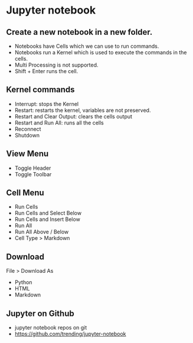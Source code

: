 # Jupyter notebook

## Create a new notebook in a new folder.

- Notebooks have Cells which we can use to run commands.
- Notebooks run a Kernel which is used to execute the commands in the cells.
- Multi Processing is not supported.
- Shift + Enter runs the cell.

## Kernel commands

- Interrupt: stops the Kernel
- Restart: restarts the kernel, variables are not preserved.
- Restart and Clear Output: clears the cells output
- Restart and Run All: runs all the cells
- Reconnect
- Shutdown

## View Menu

- Toggle Header
- Toggle Toolbar

## Cell Menu

- Run Cells
- Run Cells and Select Below
- Run Cells and Insert Below
- Run All
- Run All Above / Below
- Cell Type > Markdown

## Download

File > Download As

- Python
- HTML
- Markdown

## Jupyter on Github

- jupyter notebook repos on git
- https://github.com/trending/jupyter-notebook